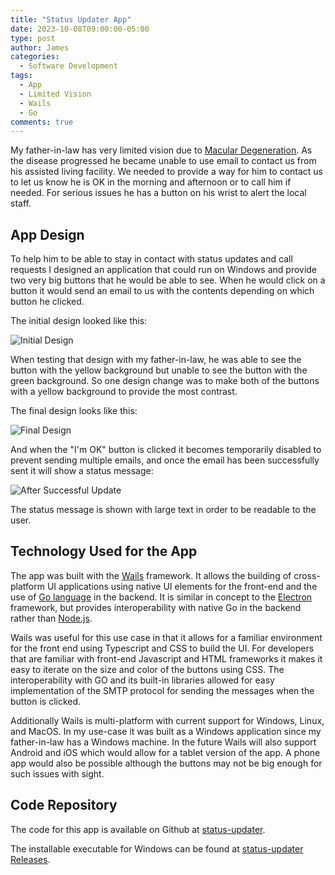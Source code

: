```yaml
---
title: "Status Updater App"
date: 2023-10-08T09:00:00-05:00
type: post
author: James
categories:
  - Software Development
tags:
  - App
  - Limited Vision
  - Wails
  - Go
comments: true
---
```


My father-in-law has very limited vision due to
[Macular Degeneration](https://www.hopkinsmedicine.org/health/conditions-and-diseases/agerelated-macular-degeneration-amd/). As
the disease progressed he became unable to use email to contact us from
his assisted living facility. We needed to
provide a way for him to contact us to let us know he is OK in the morning
and afternoon or to call him if needed. For serious issues he has a button
on his wrist to alert the local staff.

## App Design

To help him to be able to stay in contact with status updates and call requests
I designed an application that could run on Windows and provide two very big
buttons that he would be able to see. When he would click on a button it would
send an email to us with the contents depending on which button he clicked.

The initial design looked like this:

![Initial Design](/images/status-updater-design.png)

When testing that design with my father-in-law, he was able to see the
button with the yellow background but unable to see the button with the
green background. So one design change was to make both of the buttons
with a yellow background to provide the most contrast.

The final design looks like this:

![Final Design](/images/status-updater-screen1.png)

And when the "I'm OK" button is clicked it becomes temporarily disabled
to prevent sending multiple emails, and once the email has been successfully
sent it will show a status message:

![After Successful Update](/images/status-updater-screen2.png)

The status message is shown with large text in order to be readable to the user.

## Technology Used for the App

The app was built with the [Wails](https://wails.io/) framework. It allows the
building of cross-platform UI applications using native UI elements for the
front-end and the use of [Go language](https://go.dev/) in the backend. It is
similar in concept to the [Electron](https://www.electronjs.org/) framework, but provides interoperability with native Go in the backend rather
than [Node.js](https://nodejs.org/en).

Wails was useful for this use case in that it allows for a familiar environment
for the front end using Typescript and CSS to build the UI. For developers
that are familiar with front-end Javascript and HTML frameworks it makes it
easy to iterate on the size and color of the buttons using CSS. The interoperability with GO and its built-in libraries allowed for easy implementation of the SMTP protocol for sending the messages when the button
is clicked.

Additionally Wails is multi-platform with current support for Windows, Linux,
and MacOS. In my use-case it was built as a Windows application since my
father-in-law has a Windows machine. In the future Wails will also support
Android and iOS which would allow for a tablet version of the app. A phone
app would also be possible although the buttons may not be big
enough for such issues with sight.

## Code Repository

The code for this app is available on Github at
[status-updater](https://github.com/turnkey-commerce/status-updater).

The installable executable for Windows can be found at
[status-updater Releases](https://github.com/turnkey-commerce/status-updater/releases).



























